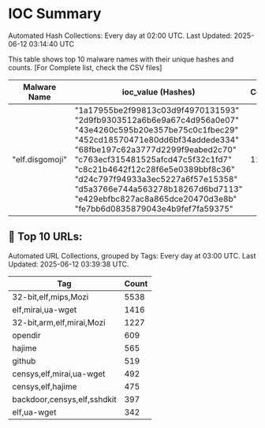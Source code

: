 # IOC Summary

Automated Hash Collections: Every day at 02:00 UTC. Last Updated: 2025-06-12 03:14:40 UTC

This table shows top 10 malware names with their unique hashes and counts. [For Complete list, check the CSV files]

| Malware Name | ioc_value (Hashes) | Count |
|--------------|--------------------|-------|
|  "elf.disgomoji" |  "1a17955be2f99813c03d9f4970131593"<br> "2d9fb9303512a6b6e9a67c4d956a0e07"<br> "43e4260c595b20e357be75c0c1fbec29"<br> "452cd18570471e80dd6bf34addede334"<br> "68fbe197c62a3777d2299f9eabed2c70"<br> "c763ecf315481525afcd47c5f32c1fd7"<br> "c8c21b4642f12c28f6e5e0389bbf8c36"<br> "d24c797f94933a3ec5227a6f57e15358"<br> "d5a3766e744a563278b18267d6bd7113"<br> "e429ebfbc827ac8a865dce20470d3e8b"<br> "fe7bb6d0835879043e4b9fef7fa59375" | 11 |

<!-- url_summary_start -->
## 🔗 Top 10 URLs:

Automated URL Collections, grouped by Tags: Every day at 03:00 UTC. Last Updated: 2025-06-12 03:39:38 UTC.

| Tag | Count |
|-----|-------|
| 32-bit,elf,mips,Mozi | 5538 |
| elf,mirai,ua-wget | 1416 |
| 32-bit,arm,elf,mirai,Mozi | 1227 |
| opendir | 609 |
| hajime | 565 |
| github | 519 |
| censys,elf,mirai,ua-wget | 492 |
| censys,elf,hajime | 475 |
| backdoor,censys,elf,sshdkit | 397 |
| elf,ua-wget | 342 |
<!-- url_summary_end -->

